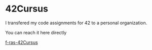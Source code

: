 # 42Cursus

I transfered my code assignments for 42 to a personal organization.

You can reach it here directly

[f-ras-42Cursus](https://github.com/f-ras-42Cursus "My Personal Organization")
